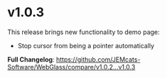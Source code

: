 # v1.0.3
This release brings new functionality to demo page:
- Stop cursor from being a pointer automatically

**Full Changelog**: https://github.com/JEMcats-Software/WebGlass/compare/v1.0.2...v1.0.3